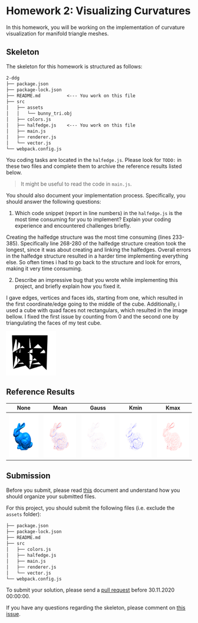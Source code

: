 # Homework 2: Visualizing Curvatures

In this homework, you will be working on the implementation of curvature
visualization for manifold triangle meshes.

## Skeleton

The skeleton for this homework is structured as follows:

```
2-ddg
├── package.json
├── package-lock.json
├── README.md          <--- You work on this file
├── src
│   ├── assets
│   │   └── bunny_tri.obj
│   ├── colors.js
│   ├── halfedge.js    <--- You work on this file
│   ├── main.js
│   ├── renderer.js
│   └── vector.js
└── webpack.config.js
```

You coding tasks are located in the `halfedge.js`.
Please look for `TODO:` in these two files and complete them to archive
the reference results listed below.

> It might be useful to read the code in `main.js`.

You should also document your implementation process. Specifically, you
should answer the following questions:

1. Which code snippet (report in line numbers) in the `halfedge.js` is the most time consuming for you to implement? Explain your coding experience and encountered challenges briefly.

Creating the halfedge structure was the most time consuming (lines 233-385). Specifically line 268-280 of the halfedge structure creation took the longest, since it was about creating and linking the halfedges. Overall errors in the halfedge structure resulted in a harder time implementing everything else. So often times i had to go back to the structure and look for errors, making it very time consuming.

2. Describe an impressive bug that you wrote while implementing this project, and briefly explain how you fixed it.

I gave edges, vertices and faces ids, starting from one, which resulted in the first coordinate/edge going to the middle of the cube. Additionally, i used a cube with quad faces not rectangulars, which resulted in the image bellow. 
I fixed the first issue by counting from 0 and the second one by triangulating the faces of my test cube.

<img src="./src/Bug_Picture.png" height="120"/>

## Reference Results

|None|Mean|Gauss|Kmin|Kmax|
|:--:|:--:|:--:|:--:|:--:|
|<img src="./reference/cur-none.png" height="120"/>|<img src="./reference/cur-mean.png" height="120"/>|<img src="./reference/cur-guass.png" height="120"/>|<img src="./reference/cur-kmin.png" height="120"/>|<img src="./reference/cur-kmax.png" height="120"/>|

## Submission

Before you submit, please read [this](../README.md) document and understand
how you should organize your submitted files.

For this project, you should submit the following files (i.e. exclude the `assets` folder):

```
├── package.json
├── package-lock.json
├── README.md
├── src
│   ├── colors.js
│   ├── halfedge.js
│   ├── main.js
│   ├── renderer.js
│   └── vector.js
└── webpack.config.js
```

To submit your solution, please send a [pull request](https://github.com/mimuc/gp-ws2021/pulls) before 30.11.2020 00:00:00.

If you have any questions regarding the skeleton, please comment on [this issue](https://github.com/mimuc/gp-ws2021/issues/2).
